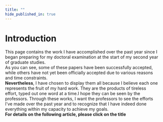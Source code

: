 ```yaml
---
title: ""
hide_published_in: true
---
```

# Introduction
This page contains the work I have accomplished over the past year since I began preparing for my doctoral examination at the start of my second year of graduate studies.  
As you can see, some of these papers have been successfully accepted, while others have not yet been officially accepted due to various reasons and time constraints.  
**Nevertheless**, I have chosen to display them all because I believe each one represents the fruit of my hard work. They are the products of tireless effort, 
typed out one word at a time.I hope they can be seen by the professors. Through these 
works, I want the professors to see the efforts I've made over the past year and to 
recognize that I have indeed done everything within my capacity to achieve my goals.  
**For details on the following article, please click on the title**
